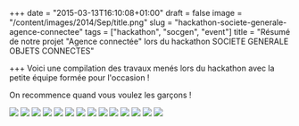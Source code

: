 +++
date = "2015-03-13T16:10:08+01:00"
draft = false
image = "/content/images/2014/Sep/title.png"
slug = "hackathon-societe-generale-agence-connectee"
tags = ["hackathon", "socgen", "event"]
title = "Résumé de notre projet \"Agence connectée\" lors du hackathon SOCIETE GENERALE OBJETS CONNECTES"

+++
Voici une compilation des travaux menés lors du hackathon avec la petite équipe formée pour l'occasion !

On recommence quand vous voulez les garçons !

![](http://forestry.io/sites/if-azewa8mogmw/image/%2Fimages%2Fsgthon%2FA.jpg)
![](http://forestry.io/sites/if-azewa8mogmw/image/%2Fimages%2Fsgthon%2FB.jpg)
![](http://forestry.io/sites/if-azewa8mogmw/image/%2Fimages%2Fsgthon%2FC.jpg)
![](http://forestry.io/sites/if-azewa8mogmw/image/%2Fimages%2Fsgthon%2FD.jpg)
![](http://forestry.io/sites/if-azewa8mogmw/image/%2Fimages%2Fsgthon%2FE.jpg)
![](http://forestry.io/sites/if-azewa8mogmw/image/%2Fimages%2Fsgthon%2FF.jpg)
![](http://forestry.io/sites/if-azewa8mogmw/image/%2Fimages%2Fsgthon%2FG.jpg)
![](http://forestry.io/sites/if-azewa8mogmw/image/%2Fimages%2Fsgthon%2FH.jpg)
![](http://forestry.io/sites/if-azewa8mogmw/image/%2Fimages%2Fsgthon%2FI.jpg)
![](http://forestry.io/sites/if-azewa8mogmw/image/%2Fimages%2Fsgthon%2FJ.jpg)
![](http://forestry.io/sites/if-azewa8mogmw/image/%2Fimages%2Fsgthon%2FK.jpg)
![](http://forestry.io/sites/if-azewa8mogmw/image/%2Fimages%2Fsgthon%2FL.jpg)
![](http://forestry.io/sites/if-azewa8mogmw/image/%2Fimages%2Fsgthon%2FM.jpg)
![](http://forestry.io/sites/if-azewa8mogmw/image/%2Fimages%2Fsgthon%2FN.jpg)
